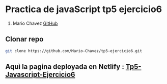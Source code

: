 # Practica de javaScript tp5 ejercicio6

1. Mario Chavez [GitHub](https://github.com/Mario-Chavez)

## Clonar repo

```bash
git clone https://github.com/Mario-Chavez/tp5-ejercicio6.git
```

## Aquì la pagina deployada en Netlify : [Tp5-Javascript-Ejercicio6](https://tp5-ejercicio6.netlify.app)
